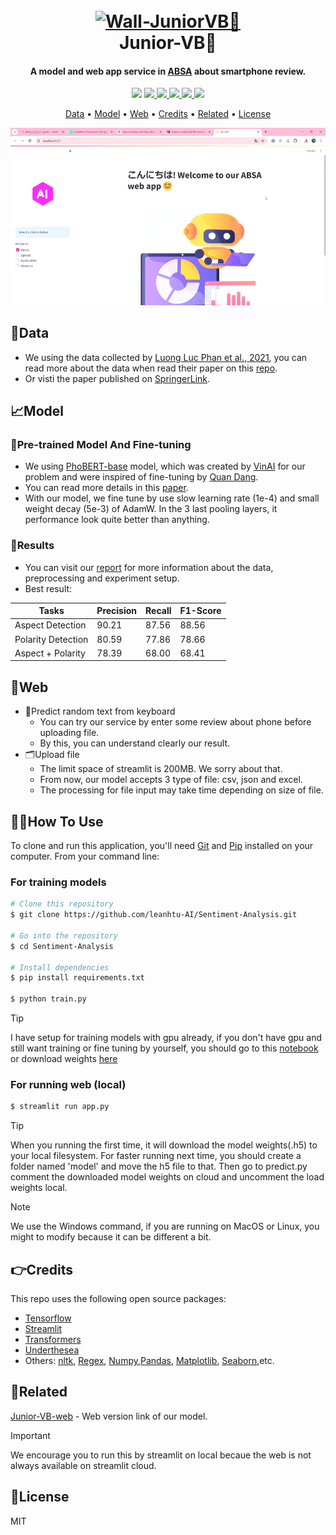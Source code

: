 
<h1 align="center">
  <br>
  <a href=""><img src="https://t4.ftcdn.net/jpg/06/82/81/33/360_F_682813378_Mb1bNS72oaJvoKwWpGcSvrqeK4HBkekf.jpg" alt="Wall-JuniorVB🤖" width="300"></a>
  <br>
  Junior-VB🤖
  <br>
</h1>

<h4 align="center">A model and web app service in <a href="https://monkeylearn.com/blog/what-is-aspect-based-sentiment-analysis/" target="_blank">ABSA</a> about smartphone review.</h4>

<p align="center">
  <a href="https://jvb-corp.com/vi"><img src="https://img.shields.io/badge/jvb--corp-vi-black?color=red"></a>
  <a href="https://img.shields.io/badge/release-1.0.0-black?color=%23c6e2ff">
      <img src="https://img.shields.io/badge/release-1.0.0-black?color=%23c6e2ff">
  </a>
  <a href="https://img.shields.io/badge/Python-3.11-black?logo=python&logoColor=yellow&color=blue">
    <img src="https://img.shields.io/badge/Python-3.11-black?logo=python&logoColor=yellow&color=blue">
  </a>
  <a href="https://img.shields.io/badge/Streamlit-1.33-black?logo=Streamlit&color=red">
    <img src="https://img.shields.io/badge/Streamlit-1.33-black?logo=Streamlit&color=red">
  </a>
  <a href="https://mail.google.com/mail/u/3/#inbox">
    <img src="https://img.shields.io/badge/contact-gmail-black?logo=gmail&color=%23fe935e">
  </a>
  <a href="https://img.shields.io/badge/license-MIT-green?style=flat&labelColor=gray">
    <img src="https://img.shields.io/badge/license-MIT-green?style=flat&labelColor=gray">
  </a>
</p>

<p align="center">
  <a href="#data">Data</a> •
  <a href="#model">Model</a> •  
  <a href="#web">Web</a> •
  <a href="#credits">Credits</a> •
  <a href="#related">Related</a> •
  <a href="#license">License</a>
</p>

<p align="center">
  <img src="lottiefiles/example.gif" alt="Alt Text">
<p>

## 📁Data
* We using the data collected by [Luong Luc Phan et al., 2021](https://github.com/LuongPhan/UIT-ViSFD), you can read more about the data when read their paper on this [repo](https://github.com/LuongPhan/UIT-ViSFD).
* Or visti the paper published on [SpringerLink](https://link.springer.com/chapter/10.1007/978-3-030-82147-0_53?fbclid=IwAR00G3h4feqS5m_hu8lMbwLw22bXqOjBLrpBzs25eszMN9d7UPjjaCTEcpw).

## 📈Model
### 🤝Pre-trained Model And Fine-tuning
 - We using [PhoBERT-base](https://huggingface.co/vinai/phobert-base) model, which was created by [VinAI](https://github.com/VinAIResearch) for our problem and were inspired of fine-tuning by [Quan Dang](https://github.com/ds4v/absa-vlsp-2018).
 - You can read more details in this [paper](https://github.com/ds4v/absa-vlsp-2018/blob/main/Paper.pdf).
 - With our model, we fine tune by use slow learning rate (1e-4) and small weight decay (5e-3) of AdamW. In the 3 last pooling layers, it performance look quite better than anything.

### 🌊Results
 - You can visit our [report](https://www.canva.com/design/DAFolBANnZY/PqK7A3Vz9oXna2irnKNVdg/edit?utm_content=DAFolBANnZY&utm_campaign=designshare&utm_medium=link2&utm_source=sharebutton) for more information about the data, preprocessing and experiment setup.
 - Best result:

Tasks | Precision | Recall  | F1-Score  
---|---|---|---
Aspect Detection | 90.21 | 87.56 | 88.56 |
Polarity Detection | 80.59 | 77.86 | 78.66 |
Aspect + Polarity | 78.39 | 68.00 | 68.41 |

## 🤗Web

* 📝Predict random text from keyboard
  - You can try our service by enter some review about phone before uploading file.
  - By this, you can understand clearly our result.
* 🗂️Upload file
  - The limit space of streamlit is 200MB. We sorry about that.
  - From now, our model accepts 3 type of file: csv, json and excel.
  - The processing for file input may take time depending on size of file.

## 🧑‍💻How To Use

To clone and run this application, you'll need [Git](https://git-scm.com) and [Pip](https://pip.pypa.io/en/stable/installation/) installed on your computer. From your command line:

### For training models

```bash
# Clone this repository
$ git clone https://github.com/leanhtu-AI/Sentiment-Analysis.git

# Go into the repository
$ cd Sentiment-Analysis

# Install dependencies
$ pip install requirements.txt

$ python train.py

```

> [!TIP]
> I have setup for training models with gpu already, if you don't have gpu and still want training or fine tuning by yourself, you should go to this [notebook](https://colab.research.google.com/drive/1qPOqBUZ4igO62dJbiBLqs9vITMtl2AKX?usp=sharing) or download weights [here](https://drive.google.com/file/d/1vkXdyzh-nLmba6j4rBt-neQVdSw3Gmci/view?usp=sharing)

### For running web (local)
```bash
$ streamlit run app.py
```
> [!TIP]
> When you running the first time, it will download the model weights(.h5) to your local filesystem. For faster running next time, you should create a folder named 'model' and move the h5 file to that. Then go to predict.py comment the downloaded model weights on cloud and uncomment the load weights local.


> [!NOTE]  
> We use the Windows command, if you are running on MacOS or Linux, you might to modify because it can be different a bit.

## 👉Credits
This repo uses the following open source packages:
- [Tensorflow](https://www.tensorflow.org/?hl=vi)
- [Streamlit](https://streamlit.io/)
- [Transformers](https://github.com/huggingface/transformers)
- [Underthesea](https://github.com/undertheseanlp/underthesea)
- Others: [nltk](https://github.com/nltk/nltk), [Regex](https://github.com/ziishaned/learn-regex), [Numpy](https://numpy.org/),[Pandas](https://pandas.pydata.org/), [Matplotlib](https://matplotlib.org/stable/), [Seaborn](https://seaborn.pydata.org/index.html),etc.


## 📢Related
[Junior-VB-web]() - Web version link of our model.

> [!IMPORTANT]
> We encourage you to run this by streamlit on local becaue the web is not always available on streamlit cloud.

## 📝License

MIT

